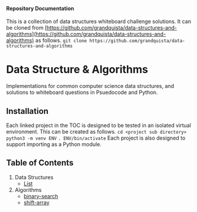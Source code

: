 #### Repository Documentation

This is a collection of data structures whiteboard challenge solutions.
It can be cloned from [https://github.com/grandquista/data-structures-and-algorithms](https://github.com/grandquista/data-structures-and-algorithms) as follows.
`git clone https://github.com/grandquista/data-structures-and-algorithms`

# Data Structure & Algorithms

Implementations for common computer science data structures, and solutions to
whiteboard questions in Psuedocode and Python.

## Installation

Each linked project in the TOC is designed to be tested in an isolated
virtual environment. This can be created as follows.
`cd <project sub directory>`
`python3 -m venv ENV`
`. ENV/bin/activate`
Each project is also designed to support importing as a Python module.

## Table of Contents
1. Data Structures
    - [List](./data_structures/list)
2. Algorithms
    - [binary-search](./challenges/binary_search)
    - [shift-array](./challenges/shift-array)
